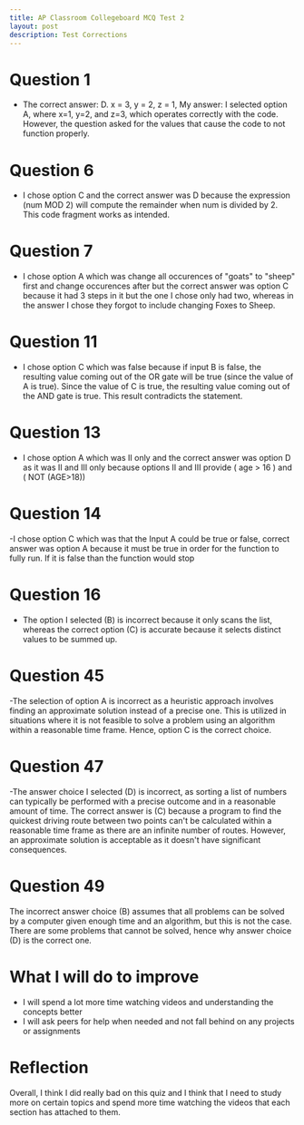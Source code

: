 ```yaml
---
title: AP Classroom Collegeboard MCQ Test 2
layout: post 
description: Test Corrections
---
```




# Question 1
- The correct answer: D. x = 3, y = 2, z = 1, My answer: I selected option A, where x=1, y=2, and z=3, which operates correctly with the code. However, the question asked for the values that cause the code to not function properly.

# Question 6
- I chose option C and the correct answer was D because the expression (num MOD 2) will compute the remainder when num is divided by 2. This code fragment works as intended.

# Question 7
- I chose option A which was change all occurences of "goats" to "sheep" first and change occurences after but the correct answer was option C because it had 3 steps in it but the one I chose only had two, whereas in the answer I chose they forgot to include changing Foxes to Sheep.

# Question 11
- I chose option C which was false because if input B is false, the resulting value coming out of the OR gate will be true (since the value of A is true). Since the value of C is true, the resulting value coming out of the AND gate is true. This result contradicts the statement.

# Question 13
- I chose option A which was II only and the correct answer was option D as it was II and III only because options II and III provide ( age > 16 ) and ( NOT (AGE>18))

# Question 14
-I chose option C which was that the Input A could be true or false, correct answer was option A because it must be true in order for the function to fully run.  If it is false than the function would stop

# Question 16
- The option I selected (B) is incorrect because it only scans the list, whereas the correct option (C) is accurate because it selects distinct values to be summed up.

# Question 45
-The selection of option A is incorrect as a heuristic approach involves finding an approximate solution instead of a precise one. This is utilized in situations where it is not feasible to solve a problem using an algorithm within a reasonable time frame. Hence, option C is the correct choice.

# Question 47
-The answer choice I selected (D) is incorrect, as sorting a list of numbers can typically be performed with a precise outcome and in a reasonable amount of time. The correct answer is (C) because a program to find the quickest driving route between two points can't be calculated within a reasonable time frame as there are an infinite number of routes. However, an approximate solution is acceptable as it doesn't have significant consequences.

# Question 49
The incorrect answer choice (B) assumes that all problems can be solved by a computer given enough time and an algorithm, but this is not the case. There are some problems that cannot be solved, hence why answer choice (D) is the correct one.


# What I will do to improve
- I will spend a lot more time watching videos and understanding the concepts better
- I will ask peers for help when needed and not fall behind on any projects or assignments

# Reflection 
Overall, I think I did really bad on this quiz and I think that I need to study more on certain topics and spend more time watching the videos that each section has attached to them.


